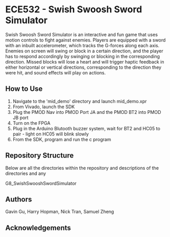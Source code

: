 # ECE532 - Swish Swoosh Sword Simulator

Swish Swoosh Sword Simulator is an interactive and fun game that uses motion controls to fight against enemies. Players are equipped with a sword with an inbuilt accelerometer, which tracks the G-forces along each axis. Enemies on screen will swing or block in a certain direction, and the player has to respond accordingly by swinging or blocking in the corresponding direction. Missed blocks will lose a heart and will trigger haptic feedback in either horizontal or vertical directions, corresponding to the direction they were hit, and sound effects will play on actions.


## How to Use 
1. Navigate to the 'mid_demo' directory and launch mid_demo.xpr
2. From Vivado, launch the SDK
3. Plug the PMOD Nav into PMOD Port JA and the PMOD BT2 into PMOD JB port
4. Turn on the FPGA 
5. Plug in the Arduino Blutooth buzzer system, wait for BT2 and HC05 to pair - light on HC05 will blink slowly
6. From the SDK, program and run the c program

## Repository Structure
Below are all the directories within the repository and descriptions of the directories and any 

G8_SwishSwooshSwordSimulator


## Authors
Gavin Gu, Harry Hopman, Nick Tran, Samuel Zheng

## Acknowledgements
